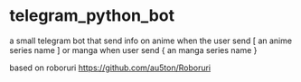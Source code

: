 # **telegram_python_bot**

a small telegram bot that send info on anime when the 
user send [ an anime series name ] 
or manga when user send
{ an manga series name } 

based on roboruri 
https://github.com/au5ton/Roboruri
